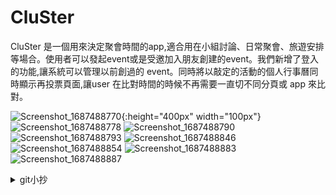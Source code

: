 # CluSter
CluSter 是一個用來決定聚會時間的app,適合用在小組討論、日常聚會、旅遊安排等場合。使用者可以發起event或是受邀加入朋友創建的event。我們新增了登入的功能,讓系統可以管理以前創過的 event。同時將以敲定的活動的個人行事曆同時顯示再投票頁面,讓user 在比對時間的時候不再需要一直切不同分頁或 app 來比對。

![Screenshot_1687488770](https://github.com/imhappying0807/CluSter/assets/92087210/df14628c-9f06-42e6-8ab6-c8d6eac8917b){:height="400px" width="100px"}
![Screenshot_1687488778](https://github.com/imhappying0807/CluSter/assets/92087210/94b618b8-fbdb-4236-84c1-f7dab5533543)
![Screenshot_1687488790](https://github.com/imhappying0807/CluSter/assets/92087210/565f5fc4-d766-4cbb-81f2-cbb532df35dd)
![Screenshot_1687488793](https://github.com/imhappying0807/CluSter/assets/92087210/187d0de3-253f-4fe3-9a57-afcdefd1b159)
![Screenshot_1687488846](https://github.com/imhappying0807/CluSter/assets/92087210/eb0fa522-733b-4e09-a7b0-f7fa64386756)
![Screenshot_1687488854](https://github.com/imhappying0807/CluSter/assets/92087210/980c55c1-d1b1-4148-abfa-22df10bbf545)
![Screenshot_1687488883](https://github.com/imhappying0807/CluSter/assets/92087210/fb096656-4cbb-4a5b-8825-e574e59bce98)
![Screenshot_1687488887](https://github.com/imhappying0807/CluSter/assets/92087210/7f65b69c-ab6a-4c5c-a7dc-54bf948b46be)

<details><summary>git小抄</summary>

  ## Brief
每個人在撰寫一個新的 feature 時（例如投票）
應該要以 master 為 base branch 拉出另一個 branch
名稱我們假設是 feat/voting 的 branch
當他在 feat/voting 這個 branch 寫完功能後
再 merge 回 master branch
如果遇到 conflict 就要先 resolve 再 merge 進去

### step.0
* ```git clone ...```
* ```npm install```
* ```npm start```
* ```a``` 打開虛擬機
* ```r``` 重整
### step.1
***要先開branch切到那個branch再寫code***<br>
***要先開branch切到那個branch再寫code***<br>
***要先開branch切到那個branch再寫code***
1. 根據master複製一個new branch
```git branch <new_branch> <master>```
2. 切換到你創的那個new branch
```git checkout <branch_name>```
### step.2
1. 寫你的扣
2. push到你創的branch(不要推錯)
```git add .```
```git commit -m 'description'```
```git push -u <new_branch>```
### step.3
1. 合併到master
在github上面按pull request->ok

## 如果你要在本地merge別的分支的code
### step.1
先commit自己的code
```git commit -m 'description'```
```git push -u <new_branch>```
### step.2
再切換到你想要抓的branch，並拉下來
```git checkout <target_branch_name>```
```git pull```
### step.3
切回你原本的branch，並merge
```git checkout <your_branch_name>```
```git merge <target_branch_name>```
### step.4
讀conflict message，手動解決conflict
merge完成


### 其他指令
* ```git branch -a``` 看現在有哪些branch
* ```git status``` 看現在有trace哪些file

### Notice
寫功能時記得不要改多個資料夾如果有兩個人同時改動同個資料夾會造成conflict，要手動修正會很麻煩
然後遇到奇怪問題不要隨便覆蓋之類的
</details>
